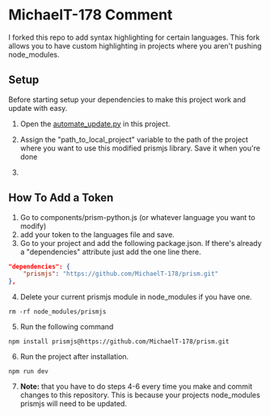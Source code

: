 # MichaelT-178 Comment 

I forked this repo to add syntax highlighting for certain languages. This fork allows you to have custom highlighting in projects where you aren't pushing node_modules.


## Setup

Before starting setup your dependencies to make this project work and update with easy.

1. Open the [automate_update.py]() in this project. 

2. Assign the "path_to_local_project" variable to the path of the project where you want to use this modified prismjs library. Save it when you're done

3. 


## How To Add a Token

1. Go to components/prism-python.js (or whatever language you want to modify)
2. add your token to the languages file and save.
3. Go to your project and add the following package.json. If there's already a "dependencies" attribute just add the one line there.

```json
"dependencies": {
    "prismjs": "https://github.com/MichaelT-178/prism.git"
},
```

4. Delete your current prismjs module in node_modules if you have one.

```
rm -rf node_modules/prismjs
```

5. Run the following command 

```
npm install prismjs@https://github.com/MichaelT-178/prism.git
```

6. Run the project after installation.
```
npm run dev
```

7. **Note:** that you have to do steps 4-6 every time you make and commit changes to this repository. This is because your projects node_modules prismjs will need to be updated.